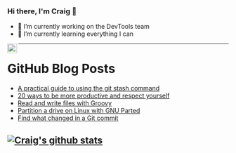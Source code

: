 ### Hi there, I'm Craig 👋

<!--
**CraigTeelFugro/CraigTeelFugro** is a ✨ _special_ ✨ repository because its `README.md` (this file) appears on your GitHub profile.

Here are some ideas to get you started:
-->

- 🔭 I’m currently working on the DevTools team
- 🌱 I’m currently learning everything I can

[<img align="left" alt="Craig Teel | LinkedIn" width="22px" src="https://cdn.jsdelivr.net/npm/simple-icons@v3/icons/linkedin.svg" />][linkedin]

---

# GitHub Blog Posts

<!-- BLOG-POST-LIST:START -->
- [A practical guide to using the git stash command](https://opensource.com/article/21/4/git-stash)
- [20 ways to be more productive and respect yourself](https://opensource.com/article/21/4/productivity-roundup)
- [Read and write files with Groovy](https://opensource.com/article/21/4/groovy-io)
- [Partition a drive on Linux with GNU Parted](https://opensource.com/article/21/4/linux-parted-cheat-sheet)
- [Find what changed in a Git commit](https://opensource.com/article/21/4/git-whatchanged)
<!-- BLOG-POST-LIST:END -->

## [![Craig's github stats](https://github-readme-stats.vercel.app/api?username=craigteelfugro)](https://github.com/anuraghazra/github-readme-stats)


[linkedin]: https://linkedin.com/in/craig-teel-b8786771
